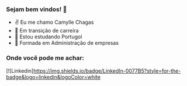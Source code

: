 ### Sejam bem vindos! 👋

- ✌️ Eu me chamo Camylle Chagas
- 🌱 Em transição de carreira
- 📖 Estou estudando Portugol
- 👯 Formada em Administração  de empresas

### Onde você pode me achar:

[![Linkedin]https://img.shields.io/badge/LinkedIn-0077B5?style=for-the-badge&logo=linkedin&logoColor=white
